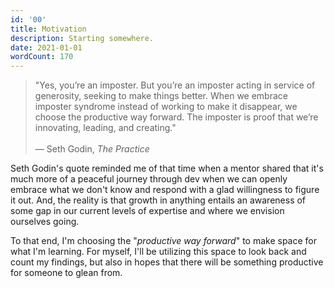 ```yaml
---
id: '00'
title: Motivation
description: Starting somewhere.
date: 2021-01-01
wordCount: 170
---
```


> "Yes, you’re an imposter. But you’re an imposter acting in service of generosity, seeking to make things better. When we embrace imposter syndrome instead of working to make it disappear, we choose the productive way forward. The imposter is proof that we’re innovating, leading, and creating." <br><br> — Seth Godin, _The Practice_

Seth Godin's quote reminded me of that time when a mentor shared that it's much more of a peaceful journey through dev when we can openly embrace what we don't know and respond with a glad willingness to figure it out. And, the reality is that growth in anything entails an awareness of some gap in our current levels of expertise and where we envision ourselves going.

To that end, I'm choosing the "_productive way forward_" to make space for what I'm learning. For myself, I'll be utilizing this space to look back and count my findings, but also in hopes that there will be something productive for someone to glean from.
